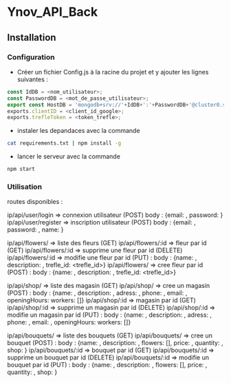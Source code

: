 # Ynov_API_Back

## Installation

### Configuration

-   Créer un fichier Config.js à la racine du projet et y ajouter les lignes suivantes :

```javascript
const IdDB = <nom_utilisateur>;
const PasswordDB = <mot_de_passe_utilisateur>;
export const HostDB = 'mongodb+srv://'+IdDB+':'+PasswordDB+'@cluster0.swu8zte.mongodb.net/';
exports.clientID = <client_id_google>;
exports.trefleToken = <token_trefle>;
```

- instaler les depandaces avec la commande 
```bash
cat requirements.txt | npm install -g
```
- lancer le serveur avec la commande 
```bash
npm start
```

### Utilisation

routes disponibles :

ip/api/user/login => connexion utilisateur (POST) body : {email: <email>, password: <password>}
ip/api/user/register => inscription utilisateur (POST) body : {email: <email>, password: <password>, name: <name>}

ip/api/flowers/ => liste des fleurs (GET)
ip/api/flowers/:id => fleur par id (GET)
ip/api/flowers/:id => supprime une fleur par id (DELETE)
ip/api/flowers/:id => modifie une fleur par id (PUT) : body : {name: <name>, description: <description>, trefle_id: <trefle_id>}
ip/api/flowers/ => cree fleur par id (POST) : body : {name: <name>, description: <description>, trefle_id: <trefle_id>}

ip/api/shop/ => liste des magasin (GET)
ip/api/shop/ => cree un magasin (POST) : body : {name: <name>, description: <description>, adress: <adress>, phone: <phone>, email: <email>, openingHours: <openingHours> workers: [<workers>]}
ip/api/shop/:id => magasin par id (GET)
ip/api/shop/:id => supprime un magasin par id (DELETE)
ip/api/shop/:id => modifie un magasin par id (PUT) : body : {name: <name>, description: <description>, adress: <adress>, phone: <phone>, email: <email>, openingHours: <openingHours> workers: [<workers>]}

ip/api/bouquets/ => liste des bouquets (GET)
ip/api/bouquets/ => cree un bouquet (POST) : body : {name: <name>, description: <description>, flowers: [<flowers>], price: <price>, quantity: <quantity>, shop: <shop>}
ip/api/bouquets/:id => bouquet par id (GET)
ip/api/bouquets/:id => supprime un bouquet par id (DELETE)
ip/api/bouquets/:id => modifie un bouquet par id (PUT) : body : {name: <name>, description: <description>, flowers: [<flowers>], price: <price>, quantity: <quantity>, shop: <shop>}